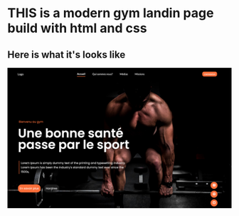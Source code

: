 # THIS is a modern gym landin page build with html and css

## Here is what it's looks like

<img src="./looks.png"
     alt="Modern gym website landing"
      />
